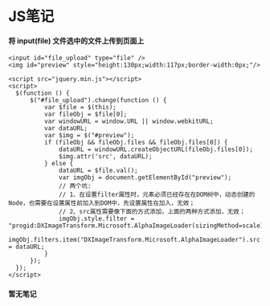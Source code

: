 # JS笔记

#### 将 input(file) 文件选中的文件上传到页面上

    <input id="file_upload" type="file" />
    <img id="preview" style="height:130px;width:117px;border-width:0px;"/>

    <script src="jquery.min.js"></script>
    <script>
      $(function () {
          $("#file_upload").change(function () {
              var $file = $(this);
              var fileObj = $file[0];
              var windowURL = window.URL || window.webkitURL;
              var dataURL;
              var $img = $("#preview");
              if (fileObj && fileObj.files && fileObj.files[0]) {
                  dataURL = windowURL.createObjectURL(fileObj.files[0]);
                  $img.attr('src', dataURL);
              } else {
                  dataURL = $file.val();
                  var imgObj = document.getElementById("preview");
                  // 两个坑:
                  // 1、在设置filter属性时，元素必须已经存在在DOM树中，动态创建的Node，也需要在设置属性前加入到DOM中，先设置属性在加入，无效；
                  // 2、src属性需要像下面的方式添加，上面的两种方式添加，无效；
                  imgObj.style.filter = "progid:DXImageTransform.Microsoft.AlphaImageLoader(sizingMethod=scale)";
                  imgObj.filters.item("DXImageTransform.Microsoft.AlphaImageLoader").src = dataURL;
              }
          });
      });
    </script> 

#### 暂无笔记
